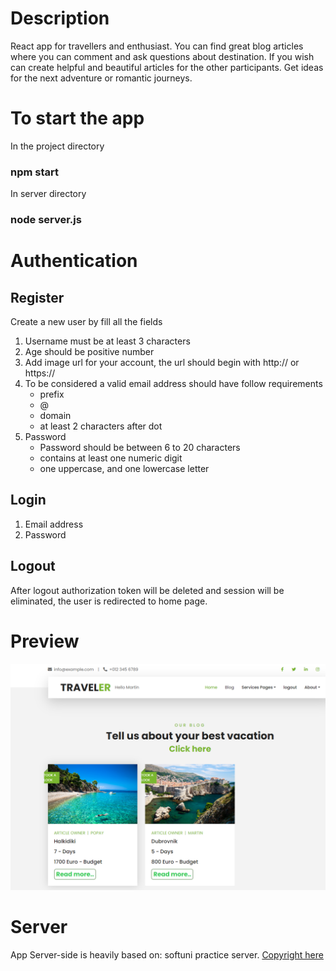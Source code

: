 
# Description
React app for travellers and  enthusiast.
You can find great blog articles where you can comment and ask questions about destination.
If you wish can create helpful and beautiful articles for the other participants.
Get ideas for the next adventure or romantic journeys.

# To start the app 
In the project directory
### npm start
In server directory
### node server.js

# Authentication

## Register
Create a new user by fill all the fields
1. Username must be at least 3 characters
2. Age should be positive number
3. Add image url for your account, the url should begin with http:// or https://
4. To be considered a valid email address should have follow requirements
    - prefix
    - @
    - domain
    - at least 2 characters after dot
5. Password
    - Password should be between 6 to 20 characters
    - contains at least one numeric digit
    - one uppercase, and one lowercase letter
## Login
1. Email address
2. Password
## Logout
After logout authorization token will be deleted and session will be eliminated, the user is redirected to home page.
# Preview

![Screenshot](/resources/img/preview.png)

# Server
App Server-side is heavily based on: softuni practice server.
[Copyright here](https://github.com/softuni-practice-server/softuni-practice-server#softuni-practice-server)

